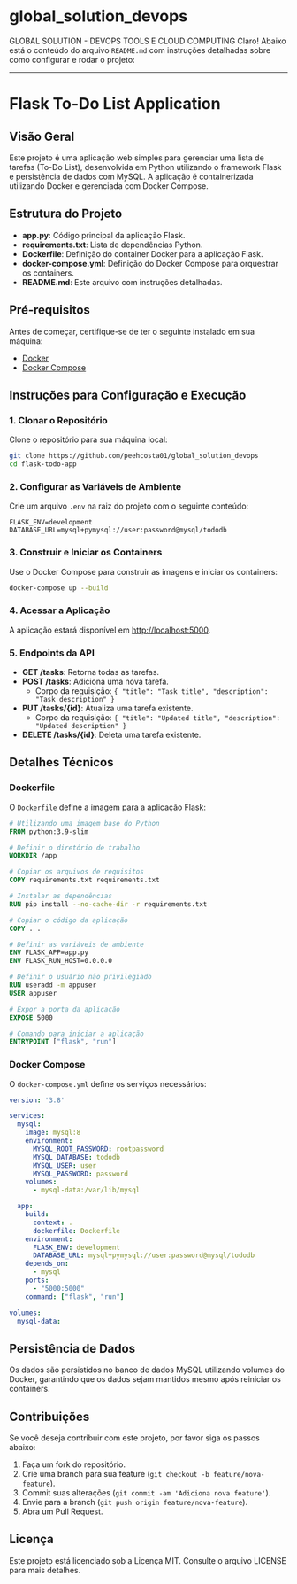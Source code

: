 # global_solution_devops
GLOBAL SOLUTION - DEVOPS TOOLS E CLOUD COMPUTING
Claro! Abaixo está o conteúdo do arquivo `README.md` com instruções detalhadas sobre como configurar e rodar o projeto:

---

# Flask To-Do List Application

## Visão Geral

Este projeto é uma aplicação web simples para gerenciar uma lista de tarefas (To-Do List), desenvolvida em Python utilizando o framework Flask e persistência de dados com MySQL. A aplicação é containerizada utilizando Docker e gerenciada com Docker Compose.

## Estrutura do Projeto

- **app.py**: Código principal da aplicação Flask.
- **requirements.txt**: Lista de dependências Python.
- **Dockerfile**: Definição do container Docker para a aplicação Flask.
- **docker-compose.yml**: Definição do Docker Compose para orquestrar os containers.
- **README.md**: Este arquivo com instruções detalhadas.

## Pré-requisitos

Antes de começar, certifique-se de ter o seguinte instalado em sua máquina:

- [Docker](https://www.docker.com/get-started)
- [Docker Compose](https://docs.docker.com/compose/install/)

## Instruções para Configuração e Execução

### 1. Clonar o Repositório

Clone o repositório para sua máquina local:

```bash
git clone https://github.com/peehcosta01/global_solution_devops
cd flask-todo-app
```

### 2. Configurar as Variáveis de Ambiente

Crie um arquivo `.env` na raiz do projeto com o seguinte conteúdo:

```env
FLASK_ENV=development
DATABASE_URL=mysql+pymysql://user:password@mysql/tododb
```

### 3. Construir e Iniciar os Containers

Use o Docker Compose para construir as imagens e iniciar os containers:

```bash
docker-compose up --build
```

### 4. Acessar a Aplicação

A aplicação estará disponível em [http://localhost:5000](http://localhost:5000).

### 5. Endpoints da API

- **GET /tasks**: Retorna todas as tarefas.
- **POST /tasks**: Adiciona uma nova tarefa.
  - Corpo da requisição: `{ "title": "Task title", "description": "Task description" }`
- **PUT /tasks/{id}**: Atualiza uma tarefa existente.
  - Corpo da requisição: `{ "title": "Updated title", "description": "Updated description" }`
- **DELETE /tasks/{id}**: Deleta uma tarefa existente.

## Detalhes Técnicos

### Dockerfile

O `Dockerfile` define a imagem para a aplicação Flask:

```Dockerfile
# Utilizando uma imagem base do Python
FROM python:3.9-slim

# Definir o diretório de trabalho
WORKDIR /app

# Copiar os arquivos de requisitos
COPY requirements.txt requirements.txt

# Instalar as dependências
RUN pip install --no-cache-dir -r requirements.txt

# Copiar o código da aplicação
COPY . .

# Definir as variáveis de ambiente
ENV FLASK_APP=app.py
ENV FLASK_RUN_HOST=0.0.0.0

# Definir o usuário não privilegiado
RUN useradd -m appuser
USER appuser

# Expor a porta da aplicação
EXPOSE 5000

# Comando para iniciar a aplicação
ENTRYPOINT ["flask", "run"]
```

### Docker Compose

O `docker-compose.yml` define os serviços necessários:

```yaml
version: '3.8'

services:
  mysql:
    image: mysql:8
    environment:
      MYSQL_ROOT_PASSWORD: rootpassword
      MYSQL_DATABASE: tododb
      MYSQL_USER: user
      MYSQL_PASSWORD: password
    volumes:
      - mysql-data:/var/lib/mysql

  app:
    build:
      context: .
      dockerfile: Dockerfile
    environment:
      FLASK_ENV: development
      DATABASE_URL: mysql+pymysql://user:password@mysql/tododb
    depends_on:
      - mysql
    ports:
      - "5000:5000"
    command: ["flask", "run"]

volumes:
  mysql-data:
```

## Persistência de Dados

Os dados são persistidos no banco de dados MySQL utilizando volumes do Docker, garantindo que os dados sejam mantidos mesmo após reiniciar os containers.

## Contribuições

Se você deseja contribuir com este projeto, por favor siga os passos abaixo:

1. Faça um fork do repositório.
2. Crie uma branch para sua feature (`git checkout -b feature/nova-feature`).
3. Commit suas alterações (`git commit -am 'Adiciona nova feature'`).
4. Envie para a branch (`git push origin feature/nova-feature`).
5. Abra um Pull Request.

## Licença

Este projeto está licenciado sob a Licença MIT. Consulte o arquivo LICENSE para mais detalhes.




